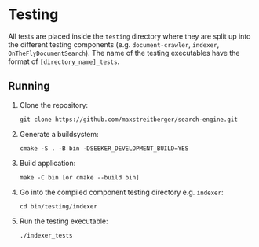 <a id="top"></a>
# Testing

All tests are placed inside the `testing` directory where they are split up into the different testing components (e.g. `document-crawler`, `indexer`, `OnTheFlyDocumentSearch`). The name of the testing executables have the format of `[directory_name]_tests`.

## Running
1. Clone the repository: 
   ```
   git clone https://github.com/maxstreitberger/search-engine.git
   ```
2. Generate a buildsystem:
    ```
    cmake -S . -B bin -DSEEKER_DEVELOPMENT_BUILD=YES
    ```
3. Build application:
    ```
    make -C bin [or cmake --build bin]
    ```
4. Go into the compiled component testing directory e.g. `indexer`:
   ```
   cd bin/testing/indexer
   ```
5. Run the testing executable:
    ```
    ./indexer_tests
    ```